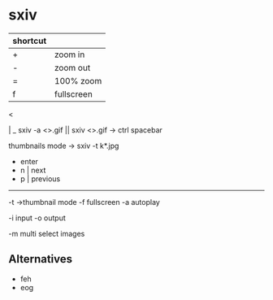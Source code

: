 sxiv
=====

| shortcut |  |
|---|---------|
| + | zoom in |
| - | zoom out |
| = | 100% zoom |
| f | fullscreen |
<

|
_ sxiv -a <>.gif || sxiv <>.gif -> ctrl spacebar



thumbnails mode -> sxiv -t k*.jpg
- enter
- n | next 
- p | previous




****

-t ->thumbnail mode
-f fullscreen
-a autoplay


-i input
-o output

-m multi select images


## Alternatives
- feh
- eog